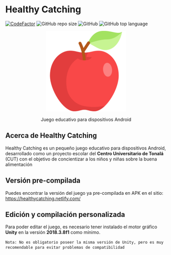 # Healthy Catching
[![CodeFactor](https://www.codefactor.io/repository/github/alexazumi/healthy-catching/badge)](https://www.codefactor.io/repository/github/alexazumi/healthy-catching)
![GitHub repo size](https://img.shields.io/github/repo-size/alexazumi/healthy-catching.svg?style=popout)
![GitHub](https://img.shields.io/github/license/alexazumi/healthy-catching.svg?style=popout)
![GitHub top language](https://img.shields.io/github/languages/top/alexazumi/healthy-catching.svg?color=yellow&style=popout)

<p align="center">
  <img src="/Assets/Sprites/Frutas/manzana.png" alt="Logo" width="250px">
</p>
<p align="center">
	Juego educativo para dispositivos Android
</p>

## Acerca de Healthy Catching
Healthy Catching es un pequeño juego educativo para dispositivos Android, desarrollado como un proyecto escolar del **Centro Universitario de Tonalá** (CUT) con el objetivo de concientizar a los niños y niñas sobre la buena alimentación

## Versión pre-compilada
Puedes encontrar la versión del juego ya pre-compilada en APK en el sitio: https://healthycatching.netlify.com/

## Edición y compilación personalizada
Para poder editar el juego, es necesario tener instalado el motor gráfico **Unity** en la versión **2018.3.8f1** como mínimo.
```
Nota: No es obligatorio poseer la misma versión de Unity, pero es muy recomendable para evitar problemas de compatibilidad
```
